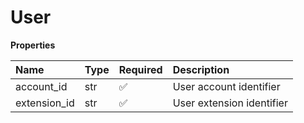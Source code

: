 # User

**Properties**

| Name         | Type | Required | Description               |
| :----------- | :--- | :------- | :------------------------ |
| account_id   | str  | ✅       | User account identifier   |
| extension_id | str  | ✅       | User extension identifier |

<!-- This file was generated by liblab | https://liblab.com/ -->
